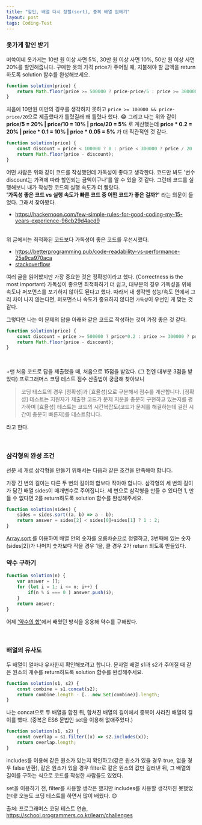 ```yaml
---
title: "할인, 배열 다시 정렬(sort), 중복 배열 없애기"
layout: post
tags: Coding-Test
---
```


### 옷가게 할인 받기
머쓱이네 옷가게는 10만 원 이상 사면 5%, 30만 원 이상 사면 10%, 50만 원 이상 사면 20%를 할인해줍니다.
구매한 옷의 가격 price가 주어질 때, 지불해야 할 금액을 return 하도록 solution 함수를 완성해보세요.

```jsx
function solution(price) {
    return Math.floor(price >= 500000 ? price-price/5 : price >= 300000 ? price-price/10 : price >= 100000 ? price-price/20 : price);
}
```








처음에 10만원 미만의 경우를 생각하지 못하고 `price >= 100000 && price-price/20`으로 제출했다가 틀렸길래 왜 틀렸나 했다. 😂
그리고 나는 위와 같이 **price/5 = 20% | price/10 = 10% | price/20 = 5%** 로 계산했는데 
**price * 0.2 = 20% | price * 0.1 = 10% | price * 0.05 = 5%** 가 더 직관적인 것 같다.

```jsx
function solution(price) {
    const discount = price < 100000 ? 0 : price < 300000 ? price / 20 : price < 500000 ? price / 10 : price / 5;
    return Math.floor(price - discount);
}
```
어떤 사람은 위와 같이 코드를 작성했던데 가독성이 좋다고 생각한다. 코드만 봐도 '변수 discount는 가격에 따라 할인되는 금액이구나'를 알 수 있을 것 같다.
그런데 코드를 실행해보니 내가 작성한 코드의 실행 속도가 더 빨랐다.<br>
**'가독성 좋은 코드 vs 실행 속도가 빠른 코드 중 어떤 코드가 좋은 걸까?'** 라는 의문이 들었다. 그래서 찾아봤다.
- <a href="https://hackernoon.com/few-simple-rules-for-good-coding-my-15-years-experience-96cb29d4acd9">
  https://hackernoon.com/few-simple-rules-for-good-coding-my-15-years-experience-96cb29d4acd9
  </a>
<br>위 글에서는 최적화된 코드보다 가독성이 좋은 코드를 우선시했다. 
- <a href="https://betterprogramming.pub/code-readability-vs-performance-25a9ca970aca">
  https://betterprogramming.pub/code-readability-vs-performance-25a9ca970aca
  </a>
- <a href="https://stackoverflow.com/questions/183201/should-a-developer-aim-for-readability-or-performance-first">
  stackoverflow
  </a><br>
여러 글을 읽어봤지만 가장 중요한 것은 정확성이라고 했다. (Correctness is the most important)
가독성이 좋으면 최적화하기 더 쉽고, 대부분의 경우 가독성을 위해 속도나 퍼포먼스를 포기하지 않아도 된다고 했다.
따라서 내 생각엔 성능/속도 면에서 그리 차이 나지 않는다면, 퍼포먼스나 속도가 중요하지 않다면 `가독성`이 우선인 게 맞는 것 같다.

그렇다면 나는 이 문제의 답을 아래와 같은 코드로 작성하는 것이 가장 좋은 것 같다.

```jsx
function solution(price) { 
    const discount = price >= 500000 ? price*0.2 : price >= 300000 ? price*0.1 : price >= 100000 ? price*0.05 : 0);
    return Math.floor(price - discount);
}
```

<br>

+맨 처음 코드로 답을 제출했을 때, 처음으로 15점을 받았다. (그 전엔 대부분 3점을 받았다) 프로그래머스 코딩 테스트 점수 산출법이 궁금해 찾아보니
>코딩 테스트의 경우 [정확성]과 [효율성]으로 구분해서 점수를 계산합니다.
[정확성] 테스트는 지원자가 제출한 코드가 문제 지문을 충분히 구현하고 있는지를 평가하며
[효율성] 테스트는 코드의 시간복잡도(코드가 문제를 해결하는데 걸린 시간이 충분히 빠른지)를 테스트합니다.

라고 한다.

<br>

### 삼각형의 완성 조건
선분 세 개로 삼각형을 만들기 위해서는 다음과 같은 조건을 만족해야 합니다.

가장 긴 변의 길이는 다른 두 변의 길이의 합보다 작아야 합니다.
삼각형의 세 변의 길이가 담긴 배열 sides이 매개변수로 주어집니다. 세 변으로 삼각형을 만들 수 있다면 1, 만들 수 없다면 2를 return하도록 solution 함수를 완성해주세요.

```jsx
function solution(sides) {
    sides = sides.sort((a, b) => a - b);
    return answer = sides[2] < sides[0]+sides[1] ? 1 : 2;
}
```
<a href="https://developer.mozilla.org/en-US/docs/Web/JavaScript/Reference/Global_Objects/Array/sort">
  Array.sort
</a>
를 이용하여 배열 안의 숫자를 오름차순으로 정렬하고, 3번째에 있는 숫자(sides[2])가 나머지 숫자보다 작을 경우 1을, 클 경우 2가 return 되도록 만들었다.

<br>

### 약수 구하기

```jsx
function solution(n) {
    var answer = [];
    for (let i = 1; i <= n; i++) {
        if(n % i === 0 ) answer.push(i);
    }
    return answer;
}
```
어제 <a href="https://feb-dain.github.io/ternary-operator-and-ascending-order-and-sum-of-divisors-etc/">'약수의 합'</a>에서 배웠던 방식을 응용해 약수를 구해봤다.

<br>

### 배열의 유사도
두 배열이 얼마나 유사한지 확인해보려고 합니다. 문자열 배열 s1과 s2가 주어질 때 같은 원소의 개수를 return하도록 solution 함수를 완성해주세요.

```jsx
function solution(s1, s2) {
    const combine = s1.concat(s2);          
    return combine.length - [...new Set(combine)].length;
}
```
나는 concat으로 두 배열을 합친 뒤, 합쳐진 배열의 길이에서 중복이 사라진 배열의 길이를 뺐다. (중복은 ES6 문법인 set을 이용해 없애주었다.)<br>

```jsx
function solution(s1, s2) {
    const overlap = s1.filter((x) => s2.includes(x));
    return overlap.length;
}
```
includes를 이용해 같은 원소가 있는지 확인하고(같은 원소가 있을 경우 true, 없을 경우 false 반환),
같은 원소가 있을 경우 filter로 같은 원소의 값만 걸러낸 뒤, 그 배열의 길이를 구하는 식으로 코드를 작성한 사람들도 있었다.
<br>

set을 이용하기 전, filter를 사용할 생각은 했지만 includes를 사용할 생각까진 못했었는데!
오늘도 코딩 테스트를 하면서 많이 배웠다. 😊


출처: 프로그래머스 코딩 테스트 연습, https://school.programmers.co.kr/learn/challenges
<br>
<br>

